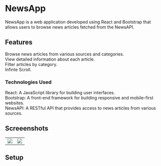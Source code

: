 # NewsApp
NewsApp is a web application developed using React and Bootstrap that allows users to browse news articles fetched from the NewsAPI.

## Features
Browse news articles from various sources and categories.<br/>
View detailed information about each article.<br/>
Filter articles by category.<br/>
Infinte Scroll.<br/>

### Technologies Used
React: A JavaScript library for building user interfaces.<br/>
Bootstrap: A front-end framework for building responsive and mobile-first websites.<br/>
NewsAPI: A RESTful API that provides access to news articles from various sources.<br/>

## Screeenshots
<table>
  <tr>
  <td><img src='https://github.com/ubednama/YANewsApp/assets/61332446/2e900dee-a06e-4408-864a-5a4c538a23ef.png?raw=true' /></td>
    <td><img src='https://github.com/ubednama/YANewsApp/assets/61332446/0cd69ec8-630b-4c50-8e62-c3807e40979a.png?raw=true'  /></td>
    </tr>
</table>

## Setup
